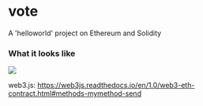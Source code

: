 # vote
A 'helloworld' project on Ethereum and Solidity

### What it looks like
![](https://user-images.githubusercontent.com/3454734/37970353-d66b2f40-3205-11e8-875d-a6633ea55f59.png)

web3.js: https://web3js.readthedocs.io/en/1.0/web3-eth-contract.html#methods-mymethod-send
